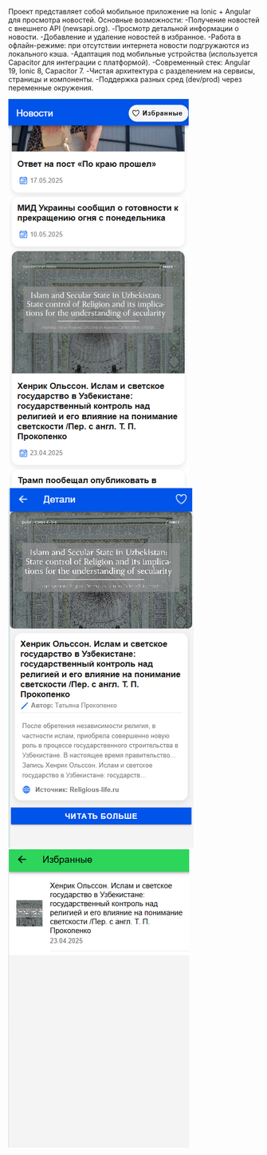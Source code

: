 Проект представляет собой мобильное приложение на Ionic + Angular для просмотра новостей. Основные возможности:
-Получение новостей с внешнего API (newsapi.org).
-Просмотр детальной информации о новости.
-Добавление и удаление новостей в избранное.
-Работа в офлайн-режиме: при отсутствии интернета новости подгружаются из локального кэша.
-Адаптация под мобильные устройства (используется Capacitor для интеграции с платформой).
-Современный стек: Angular 19, Ionic 8, Capacitor 7.
-Чистая архитектура с разделением на сервисы, страницы и компоненты.
-Поддержка разных сред (dev/prod) через переменные окружения.

![screen](screenshots/Screenshot%200.png)
![screen](screenshots/Screenshot%201.png)
![screen](screenshots/Screenshot%202.png)